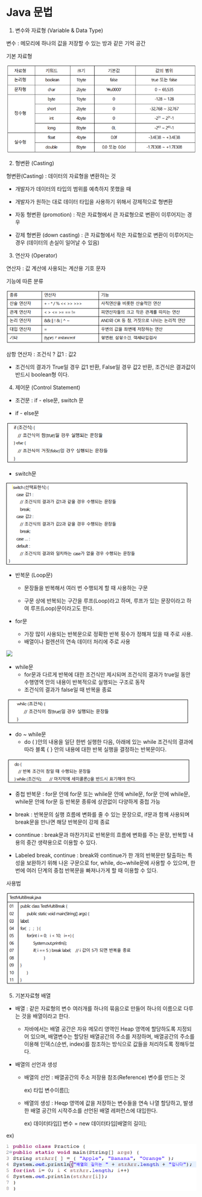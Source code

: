# Java 문법

1. 변수와 자료형 (Variable & Data Type)

변수 : 메모리에 하나의 값을 저장할 수 있는 방과 같은 기억 공간

기본 자료형

<img src="https://github.com/DeveloperDulli/T.I.L/blob/master/Java/img/Data%20Type.png">

2. 형변환 (Casting)
 
형변환(Casting) : 데이터의 자료형을 변환하는 것
* 개발자가 데이터의 타입의 범위를 예측하지 못했을 때

* 개발자가 원하는 대로 데이터 타입을 사용하기 위해서 강제적으로 형변환

* 자동 형변환 (promotion) : 작은 자료형에서 큰 자료형으로 변환이 이루어지는 경우

* 강제 형변환 (down casting) : 큰 자료형에서 작은 자료형으로 변환이 이루어지는 경우 (데이터의 손실이 일어날 수 있음)

3. 연산자 (Operator)

연산자 : 값 계산에 사용되는 계산용 기호 문자

기능에 따른 분류

<img src="https://github.com/DeveloperDulli/T.I.L/blob/master/Java/img/Operator.png">

삼항 연산자 : 조건식 ? 값1 : 값2  
* 조건식의 결과가 True일 경우 값1 반환, False일 경우 값2 반환, 조건식은 결과값이 반드시 boolean형 이다.

4. 제어문 (Control Statement)

* 조건문 : if - else문, switch 문

* if - else문

<img src="https://github.com/DeveloperDulli/T.I.L/blob/master/Java/img/if%20-%20else.png">

* switch문

<img src = "https://github.com/DeveloperDulli/T.I.L/blob/master/Java/img/switch.png">

* 반복문 (Loop문)
  * 문장들을 반복해서 여러 번 수행되게 할 때 사용하는 구문
    
  * 구문 상에 반복되는 구간을 루프(Loop)라고 하며, 루프가 있는 문장이라고 하여 루프(Loop)문이라고도 한다.

* for문
  * 가장 많이 사용되는 반복문으로 정확한 반복 횟수가 정해져 있을 때 주로 사용.
  * 배열이나 컬렌션의 연속 데이터 처리에 주로 사용

<img src="https://github.com/DeveloperDulli/T.I.L/blob/master/Java/img/for%EB%AC%B8.png">

* while문
  * for문과 다르게 반복에 대한 조건식만 제시되며 조건식의 결과가 true일 동안 수행영역 안의 내용이 반복적으로 실행되는 구조로 동작
  * 조건식의 결과가 false일 때 반복을 종료

<img src="https://github.com/DeveloperDulli/T.I.L/blob/master/Java/img/while.png">

* do ~ while문
  * do ( )안의 내용을 일단 한번 실행한 다음, 아래에 있는 while 조건식의 결과에 따라 블록 { } 안의 내용에 대한 반복 실행을 결정하는 반복문이다.

<img src ="https://github.com/DeveloperDulli/T.I.L/blob/master/Java/img/do%20while.png">

* 중첩 반복문 : for문 안에 for문 또는 while문 안에 while문, for문 안에 while문, while문 안에 for문 등 반복문 종류에 상관없이 다양하게 중첩 가능
* break : 반복문의 실행 흐름에 변화를 줄 수 있는 문장으로, if문과 함께 사용되며 break문을 만나면 해당 반복문이 강제 종료
* conntinue : break문과 마찬가지로 반복문의 흐름에 변화를 주는 문장, 반복할 내용의 중간 생략용으로 이용할 수 있다.

* Labeled break, continue : break와 continue가 한 개의 반복문만 탈출하는 특성을 보완하기 위해 나온 구문으로 for, while, do~while문에 사용할 수 있으며, 한 번에 여러 단계의 중첩 반복문을 빠져나가게 할 때 이용할 수 있다.

사용법

<img src = "https://github.com/DeveloperDulli/T.I.L/blob/master/Java/img/Labeled.png">

5. 기본자료형 배열

* 배열 : 같은 자료형의 변수 여러개를 하나의 묶음으로 만들어 하나의 이름으로 다루는 것을 배열이라고 한다.
  * 자바에서는 배열 공간은 자유 메모리 영역인 Heap 영역에 할당하도록 지정되어 있으며, 배열변수는 할당된 배열공간의 주소를 저장하며, 배열공간의 주소를 이용해 인덱스(순번, index)를 참조하는 방식으로 값들을 처리하도록 정해두었다.

* 배열의 선언과 생성
  * 배열의 선언 : 배열공간의 주소 저장용 참조(Reference) 변수를 만드는 것  
	
	ex) 타입 변수이름[];
 
  * 배열의 생성 : Heqp 영역에 값을 저장하는 변수들을 연속 나열 할당하고, 발생한 배열 공간의 시작주소를 선언된 배열 레퍼런스에 대입한다.
	
	ex) 데이터타입[] 변수 = new 데이터타입[배열의 길이];
 
ex)

<img src="https://github.com/DeveloperDulli/T.I.L/blob/master/Java/img/Array.png">